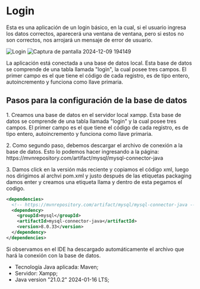 # Login

<p>
Esta es una aplicación de un login básico, en la cual, si el usuario ingresa los datos correctos, aparecerá una ventana de ventana, pero si estos no son correctos, nos arrojará un mensaje de error de usuario.
</p>

![Login](https://github.com/user-attachments/assets/870268f9-5cba-43d3-805e-44cc22544f1b)
![Captura de pantalla 2024-12-09 194149](https://github.com/user-attachments/assets/c1207331-8b85-4d34-bbe1-bf84af267cf4)

<p>
La aplicación está conectada a una base de datos local. Esta base de datos se comprende de una tabla llamada "login", la cual posee tres campos. El primer campo es el que tiene el código de cada registro, es de tipo entero, autoincremento y funciona como llave primaria.
</p>

## Pasos para la configuración de la base de datos

<p>
  1. Creamos una base de datos en el servidor local xampp. Esta base de datos se comprende de una tabla llamada "login" y la cual posee tres campos. El primer campo es el que tiene el código de cada registro, es de tipo entero, autoincremento y funciona como llave primaria.
</p>

<p>
  2. Como segundo paso, debemos descargar el archivo de conexión a la base de datos. Esto lo podemos hacer ingresando a la página: https://mvnrepository.com/artifact/mysql/mysql-connector-java
</p>

<p>
  3. Damos click en la versión más reciente y copiamos el código xml, luego nos dirigimos al archvi pom.xml y justo después de las etiquetas packaging damos enter y creamos una etiqueta llama <dependencies> y dentro de esta pegamos el codigo.
</p>

```xml
<dependencies>
  <!-- https://mvnrepository.com/artifact/mysql/mysql-connector-java -->
  <dependency>
    <groupId>mysql</groupId>
    <artifactId>mysql-connector-java</artifactId>
    <version>8.0.33</version>
  </dependency>
</dependencies>
```
<p>
  Si observamos en el IDE ha descargado automáticamente el archivo que hará la conexión con la base de datos.
</p>

- Tecnología Java aplicada: Maven;
- Servidor: Xampp;
- Java version "21.0.2" 2024-01-16 LTS;
